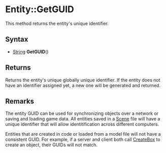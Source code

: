 # Entity::GetGUID

This method returns the entity's unique identifier.

## Syntax

- [String](String.md) **GetGUID**()

## Returns

Returns the entity's unique globally unique identifier. If the entity does not have an identifier assigned yet, a new one will be generated and returned.

## Remarks

The entity GUID can be used for synchronizing objects over a network or saving and loading game data. All entities saved in a [Scene](Scene.md) file will have a unique identifier that will allow identitification across different computers.

Entities that are created in code or loaded from a model file will not have a consistent GUID. For example, if a server and client both call [CreateBox](CreateBox.md) to create an object, their GUIDs will not match.
